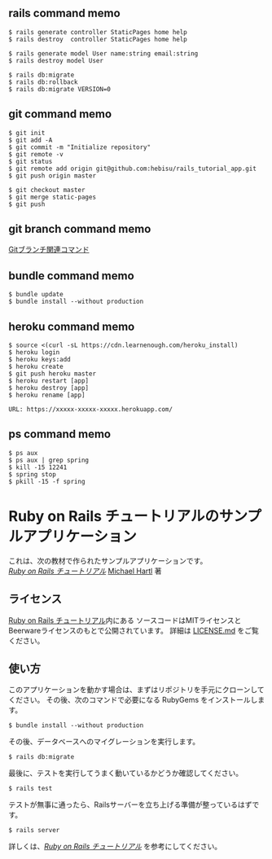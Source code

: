 ## rails command memo
```
$ rails generate controller StaticPages home help
$ rails destroy  controller StaticPages home help

$ rails generate model User name:string email:string
$ rails destroy model User

$ rails db:migrate
$ rails db:rollback
$ rails db:migrate VERSION=0
```
## git command memo
```
$ git init
$ git add -A
$ git commit -m "Initialize repository"
$ git remote -v
$ git status
$ git remote add origin git@github.com:hebisu/rails_tutorial_app.git
$ git push origin master

$ git checkout master
$ git merge static-pages
$ git push
```
## git branch command memo
[Gitブランチ関連コマンド](https://qiita.com/ayakix/items/55dc4a324a49ff200c2d)

## bundle command memo
```
$ bundle update
$ bundle install --without production
```
## heroku command memo
```
$ source <(curl -sL https://cdn.learnenough.com/heroku_install)
$ heroku login
$ heroku keys:add
$ heroku create
$ git push heroku master
$ heroku restart [app]
$ heroku destroy [app]
$ heroku rename [app]

URL: https://xxxxx-xxxxx-xxxxx.herokuapp.com/
```
## ps command memo
```
$ ps aux
$ ps aux | grep spring
$ kill -15 12241
$ spring stop
$ pkill -15 -f spring
```
# Ruby on Rails チュートリアルのサンプルアプリケーション

これは、次の教材で作られたサンプルアプリケーションです。   
[*Ruby on Rails チュートリアル*](https://railstutorial.jp/)
[Michael Hartl](http://www.michaelhartl.com/) 著

## ライセンス

[Ruby on Rails チュートリアル](https://railstutorial.jp/)内にある
ソースコードはMITライセンスとBeerwareライセンスのもとで公開されています。
詳細は [LICENSE.md](LICENSE.md) をご覧ください。

## 使い方

このアプリケーションを動かす場合は、まずはリポジトリを手元にクローンしてください。
その後、次のコマンドで必要になる RubyGems をインストールします。

```
$ bundle install --without production
```

その後、データベースへのマイグレーションを実行します。

```
$ rails db:migrate
```

最後に、テストを実行してうまく動いているかどうか確認してください。

```
$ rails test
```

テストが無事に通ったら、Railsサーバーを立ち上げる準備が整っているはずです。

```
$ rails server
```

詳しくは、[*Ruby on Rails チュートリアル*](https://railstutorial.jp/)
を参考にしてください。
